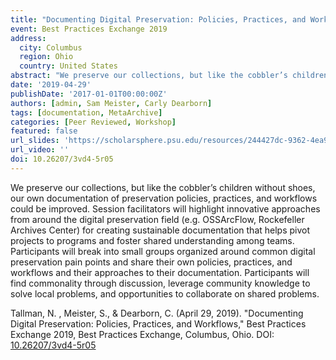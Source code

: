```yaml
---
title: "Documenting Digital Preservation: Policies, Practices, and Workflows"
event: Best Practices Exchange 2019
address:
  city: Columbus
  region: Ohio
  country: United States
abstract: "We preserve our collections, but like the cobbler’s children without shoes, our own documentation of preservation policies, practices, and workflows could be improved. Session facilitators will highlight innovative approaches from around the digital preservation field (e.g. OSSArcFlow, Rockefeller Archives Center) for creating sustainable documentation that helps pivot projects to programs and foster shared understanding among teams. Participants will break into small groups organized around common digital preservation pain points and share their own policies, practices, and workflows and their approaches to their documentation. Participants will find commonality through discussion, leverage community knowledge to solve local problems, and opportunities to collaborate on shared problems."
date: '2019-04-29'
publishDate: '2017-01-01T00:00:00Z'
authors: [admin, Sam Meister, Carly Dearborn]
tags: [documentation, MetaArchive]
categories: [Peer Reviewed, Workshop]
featured: false
url_slides: 'https://scholarsphere.psu.edu/resources/244427dc-9362-4ea9-8459-a90cd0ce8d7b/downloads/1382'
url_video: ''
doi: 10.26207/3vd4-5r05
---
```

We preserve our collections, but like the cobbler’s children without shoes, our own documentation of preservation policies, practices, and workflows could be improved. Session facilitators will highlight innovative approaches from around the digital preservation field (e.g. OSSArcFlow, Rockefeller Archives Center) for creating sustainable documentation that helps pivot projects to programs and foster shared understanding among teams. Participants will break into small groups organized around common digital preservation pain points and share their own policies, practices, and workflows and their approaches to their documentation. Participants will find commonality through discussion, leverage community knowledge to solve local problems, and opportunities to collaborate on shared problems.

Tallman, N. , Meister, S., & Dearborn, C. (April 29, 2019). "Documenting Digital Preservation: Policies, Practices, and Workflows," Best Practices Exchange 2019, Best Practices Exchange, Columbus, Ohio. DOI: [10.26207/3vd4-5r05](https://doi.org/10.26207/3vd4-5r05)